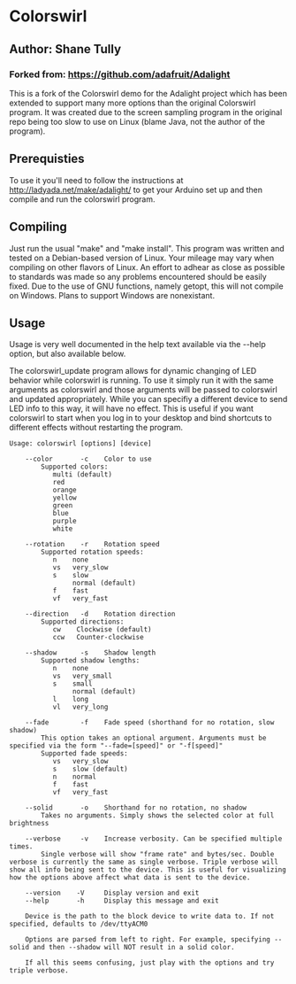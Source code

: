 # Colorswirl
## Author: Shane Tully
### Forked from: https://github.com/adafruit/Adalight

This is a fork of the Colorswirl demo for the Adalight project which has been extended to support many more options than the original Colorswirl program. It was created due to the screen sampling program in the original repo being too slow to use on Linux (blame Java, not the author of the program).

## Prerequisties

To use it you'll need to follow the instructions at http://ladyada.net/make/adalight/ to get your Arduino set up and then compile and run the colorswirl program.

## Compiling

Just run the usual "make" and "make install".
This program was written and tested on a Debian-based version of Linux. Your mileage may vary when compiling on other flavors of Linux. An effort to adhear as close as possible to standards was made so any problems encountered should be easily fixed.
Due to the use of GNU functions, namely getopt, this will not compile on Windows. Plans to support Windows are nonexistant.

## Usage

Usage is very well documented in the help text available via the --help option, but also available below.

The colorswirl_update program allows for dynamic changing of LED behavior while colorswirl is running. To use it simply run it with the same arguments as colorswirl and those arguments will be passed to colorswirl and updated appropriately. While you can specifiy a different device to send LED info to this way, it will have no effect. This is useful if you want colorswirl to start when you log in to your desktop and bind shortcuts to different effects without restarting the program.


    Usage: colorswirl [options] [device]

        --color       -c    Color to use   
            Supported colors:
               multi (default)
               red
               orange
               yellow
               green
               blue
               purple
               white

        --rotation    -r    Rotation speed   
            Supported rotation speeds:
               n    none
               vs   very_slow
               s    slow
                    normal (default)
               f    fast
               vf   very_fast

        --direction   -d    Rotation direction   
            Supported directions:
               cw    Clockwise (default)
               ccw   Counter-clockwise

        --shadow      -s    Shadow length   
            Supported shadow lengths:
               n    none
               vs   very_small
               s    small
                    normal (default)
               l    long
               vl   very_long

        --fade        -f    Fade speed (shorthand for no rotation, slow shadow)   
            This option takes an optional argument. Arguments must be specified via the form "--fade=[speed]" or "-f[speed]"
            Supported fade speeds:
               vs   very_slow
               s    slow (default)
               n    normal
               f    fast
               vf   very_fast   

        --solid       -o    Shorthand for no rotation, no shadow   
            Takes no arguments. Simply shows the selected color at full brightness   

        --verbose     -v    Increase verbosity. Can be specified multiple times.   
            Single verbose will show "frame rate" and bytes/sec. Double verbose is currently the same as single verbose. Triple verbose will show all info being sent to the device. This is useful for visualizing how the options above affect what data is sent to the device.   

        --version    -V     Display version and exit   
        --help       -h     Display this message and exit   

        Device is the path to the block device to write data to. If not specified, defaults to /dev/ttyACM0

        Options are parsed from left to right. For example, specifying --solid and then --shadow will NOT result in a solid color.
        
        If all this seems confusing, just play with the options and try triple verbose.   